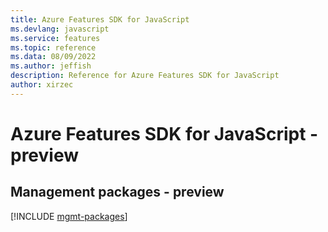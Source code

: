 ```yaml
---
title: Azure Features SDK for JavaScript
ms.devlang: javascript
ms.service: features
ms.topic: reference
ms.data: 08/09/2022
ms.author: jeffish
description: Reference for Azure Features SDK for JavaScript
author: xirzec
---
```

# Azure Features SDK for JavaScript - preview

## Management packages - preview
[!INCLUDE [mgmt-packages](features-mgmt-index.md)]